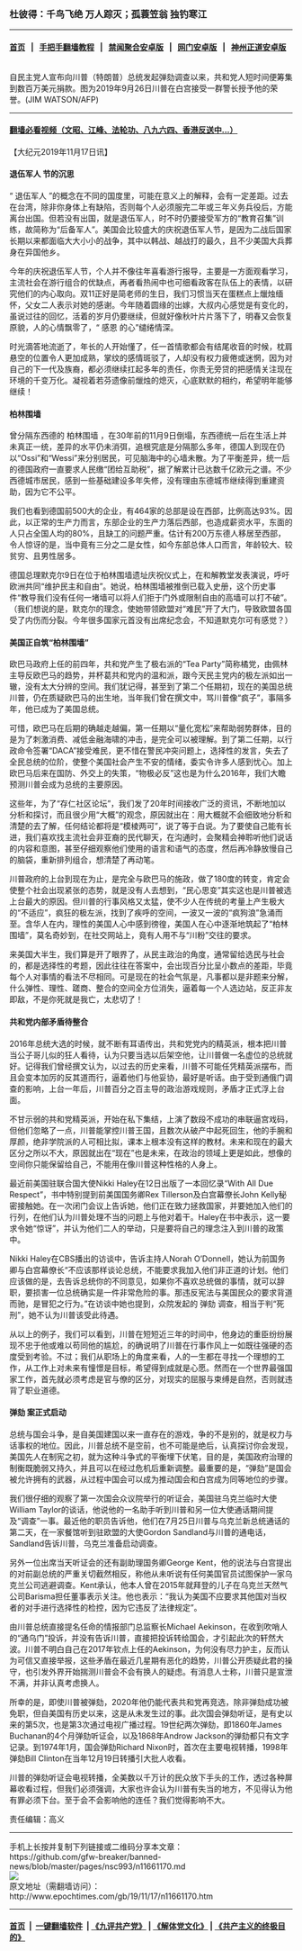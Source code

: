 ### 杜彼得：千鸟飞绝 万人踪灭；孤蓑笠翁 独钓寒江
------------------------

#### [首页](https://github.com/gfw-breaker/banned-news/blob/master/README.md) &nbsp;&nbsp;|&nbsp;&nbsp; [手把手翻墙教程](https://github.com/gfw-breaker/guides/wiki) &nbsp;&nbsp;|&nbsp;&nbsp; [禁闻聚合安卓版](https://github.com/gfw-breaker/bn-android) &nbsp;&nbsp;|&nbsp;&nbsp; [网门安卓版](https://github.com/oGate2/oGate) &nbsp;&nbsp;|&nbsp;&nbsp; [神州正道安卓版](https://github.com/SzzdOgate/update) 



<div><img alt="" class="aligncenter wp-post-image" src="http://i.epochtimes.com/assets/uploads/2019/09/000_1KO54Y-600x400.jpg"/>
<div class="red16 caption">
 <p>
  自民主党人宣布向川普（特朗普）总统发起弹劾调查以来，共和党人短时间便筹集到数百万美元捐款。图为2019年9月26日川普在白宫接受一群警长授予他的荣誉。(JIM WATSON/AFP)
 </p>
</div>
</div><hr/>

#### [翻墙必看视频（文昭、江峰、法轮功、八九六四、香港反送中...）](https://github.com/gfw-breaker/banned-news/blob/master/pages/links.md)

<div><p>
 【大纪元2019年11月17日讯】
</p>
<h4>
 <ok href="http://www.epochtimes.com/gb/tag/%E9%80%80%E4%BC%8D%E5%86%9B%E4%BA%BA.html">
  退伍军人
 </ok>
 节的沉思
</h4>
<p>
 “
 <ok href="http://www.epochtimes.com/gb/tag/%E9%80%80%E4%BC%8D%E5%86%9B%E4%BA%BA.html">
  退伍军人
 </ok>
 ”的概念在不同的国度里，可能在意义上的解释，会有一定差距。过去在台湾，除非你身体上有缺陷，否则每个人必须服完二年或三年义务兵役后，方能离台出国。但若没有出国，就是退伍军人，时不时仍要接受军方的“教育召集”训练，故简称为“后备军人”。美国会比较盛大的庆祝退伍军人节，是因为二战后国家长期以来都面临大大小小的战争，其中以韩战、越战打的最久，且不少美国大兵葬身在异国他乡。
</p>
<p>
 今年的庆祝退伍军人节，个人并不像往年喜看游行报导，主要是一方面观看学习，主流社会在游行组合的优缺点，再者看热闹中也可细看政客在队伍上的表情，以研究他们的内心取向。双11正好是简老师的生日，我们习惯当天在蛋糕点上爉烛缅怀，父女二人表示对她的感谢。今年随着圆缘的出嫁，大叔内心感觉是有变化的，虽说过往的回忆，活着的岁月仍要继续，但就好像秋叶片片落下了，明春又会恢复原貌，人的心情飘零了，“
 <ok href="http://www.epochtimes.com/gb/tag/%E6%84%9F%E6%81%A9.html">
  感恩
 </ok>
 的心”缱绻情深。
</p>
<p>
 时光滴答地流逝了，年长的人开始懂了，任一首情歌都会有结尾收音的时候，枕肩悬空的位置令人更加成熟，掌纹的感情斑驳了，人却没有权力疲倦或迷惘，因为对自己的下一代及族裔，都必须继续扛起多年的责任，你责无旁贷的把感情关注现在环境的千变万化。凝视着若芬遗像前爉烛的熄灭，心底默默的相约，希望明年能够继续！
</p>
<h4>
 <ok href="http://www.epochtimes.com/gb/tag/%E6%9F%8F%E6%9E%97%E5%9B%B4%E5%A2%99.html">
  柏林围墙
 </ok>
</h4>
<p>
 曾分隔东西德的
 <ok href="http://www.epochtimes.com/gb/tag/%E6%9F%8F%E6%9E%97%E5%9B%B4%E5%A2%99.html">
  柏林围墙
 </ok>
 ，在30年前的11月9日倒塌，东西德统一后在生活上并未真正一统，差异的水平仍未消弭，追根究底是分隔那么多年，德国人到现在仍以“Ossi”和“Wessi”来分别居民，可见脑海中的心墙未散。为了平衡差异，统一后的德国政府一直要求人民缴“团给互助税”，据了解累计已达数千亿欧元之谱。不少西德城市居民，感到一些基础建设多年失修，没有理由东德城市继续得到重建资助，因为它不公平。
</p>
<p>
 我们也看到德国前500大的企业，有464家的总部是设在西部，比例高达93%。因此，以正常的生产力而言，东部企业的生产力落后西部，也造成薪资水平，东面的人只占全国人均的80%，且缺工的问题严重。估计有200万东德人移居至西部，令人惊讶的是，当中竟有三分之二是女性，如今东部总体人口而言，年龄较大、较贫穷、且男性居多。
</p>
<p>
 德国总理默克尔9日在位于柏林围墙遗址庆祝仪式上，在和解教堂发表演说，呼吁欧洲共同“维护民主和自由”。她说，柏林围墙被推倒已载入史册，这个历史事件“教导我们没有任何一堵墙可以将人们拒于门外或限制自由的高墙可以打不破”。（我们想说的是，默克尔的理念，使她带领欧盟对“难民”开了大门，导致欧盟各国受了内伤而分裂。今年很多国家元首没有出席纪念会，不知道默克尔可有感觉？）
</p>
<h4>
 美国正自筑“柏林围墙”
</h4>
<p>
 欧巴马政府上任的前四年，共和党产生了极右派的“Tea Party”简称橘党，由佩林主导反欧巴马的趋势，并杯葛共和党内的温和派，跟今天民主党内的极左派如出一辙，没有太大分辨的空间。我们犹记得，甚至到了第二个任期初，现在的美国总统川普，仍在质疑欧巴马的出生地，当年我们曾在撰文中，骂川普像“疯子”，事隔多年，他已成为了美国总统。
</p>
<p>
 可惜，欧巴马在后期的确越走越偏，第一任期以“量化宽松”来帮助弱势群体，目的是为了刺激消费、减低金融海啸的冲击，是完全可以被理解。到了第二任期，以行政命令签署“DACA”接受难民，更不惜在警民冲突问题上，选择性的发言，失去了全民总统的位阶，使整个美国社会产生不安的情绪，委实令许多人感到忧心。加上欧巴马后来在国防、外交上的失策，“物极必反”这也是为什么2016年，我们大瞻预测川普会成为总统的主要原因。
</p>
<p>
 这些年，为了“存仁社区论坛”，我们发了20年时间接收广泛的资讯，不断地加以分析和探讨，而且很少用“大概”的观念，原因就出在：用大概就不会细致地分析和清楚的去了解，任何结论都将是“模棱两可”，说了等于白说。为了要使自己能有长进，我们喜欢找主流社会非亚裔的民代聊天，在沟通时，会聚精会神聆听他们说话的内容和意图，甚至仔细观察他们使用的语言和语气的态度，然后再冷静放慢自己的脑袋，重新排列组合，想清楚了再动笔。
</p>
<p>
 川普政府的上台到现在为止，是完全与欧巴马的施政，做了180度的转变，肯定会使整个社会出现紧张的态势，就是没有人去想到，“民心思变”其实这也是川普被选上台最大的原因。但川普的行事风格又太猛，使不少人在传统的考量上产生极大的“不适应”，疯狂的极左派，找到了疾呼的空间，一波又一波的“疯狗浪”急涌而至。含华人在内，理性的美国人心中感到徬徨，美国人在心中逐渐地筑起了“柏林围墙”，莫名奇妙到，在社交网站上，竟有人用不与“川粉”交往的要求。
</p>
<p>
 来美国大半生，我们算是开了眼界了，从民主政治的角度，通常留给选民与社会的，都是选择性的考题，因此往往在答案中，会出现百分比呈小数点的差距，毕竟每个人对事情的看法不尽相同。可是现在的社会气氛是，凡事都以是非题来分解，什么弹性、理性、蹉商、整合的空间全方位消失，逼着每一个人选边站，反正非友即敌，不是你死就是我亡，太悲切了！
</p>
<h4>
 共和党内部矛盾待整合
</h4>
<p>
 2016年总统大选的时候，就不断有耳语传出，共和党党内的精英派，根本把川普当公子哥儿似的狂人看待，认为只要当选以后架空他，让川普做一名虚位的总统就好。记得我们曾经撰文认为，以过去的历史来看，川普不可能任凭精英派摆布，而且会变本加厉的反其道而行，逼着他们与他妥协，最好是听话。由于受到通俄门调查的影响，上台一年后，川普百分之百主导的政治游戏规则，矛盾才正式浮上台面。
</p>
<p>
 不甘示弱的共和党精英派，开始在私下集结，上演了数段不成功的串联逼宫戏码，但他们忽略了一点，川普能掌控川普王国，且数次从破产中起死回生，他的手腕和厚颜，绝非学院派的人可相比拟，课本上根本没有这样的教材。未来和现在的最大区分之所以不大，原因就出在“现在”也是未来，在政治的领域上更是如此，想像的空间你只能保留给自己，不能用在像川普这种性格的人身上。
</p>
<p>
 最近前美国驻联合国大使Nikki Haley在12日出版了一本回忆录“With All Due Respect”，书中特别提到前美国国务卿Rex Tillerson及白宫幕僚长John Kelly秘密接触她。在一次闭门会议上告诉她，他们正在致力拯救国家，并要她加入他们的行列，在他们认为川普处理不当的问题上与他对着干。Haley在书中表示，这一要求令她“惊讶”，并认为他们二人的举动，只是要将自己的理念注入到川普的政策中。
</p>
<p>
 Nikki Haley在CBS播出的访谈中，告诉主持人Norah O’Donnell，她认为前国务卿与白宫幕僚长“不应该那样谈论总统，不能要求我加入他们非正道的计划。他们应该做的是，去告诉总统你的不同意见，如果你不喜欢总统做的事情，就可以辞职，要损害一位总统确实是一件非常危险的事。那违反宪法与美国民众的要求背道而驰，是冒犯之行为。”在访谈中她也提到，众院发起的
 <ok href="http://www.epochtimes.com/gb/tag/%E5%BC%B9%E5%8A%BE.html">
  弹劾
 </ok>
 调查，相当于判“死刑”，她不认为川普该受此待遇。
</p>
<p>
 从以上的例子，我们可以看到，川普在短短近三年的时间中，他身边的重臣纷纷展现不忠于他或难以苟同他的尴尬，的确说明了川普在行事作风上一如既往强硬的态度受到考验。不过；我们从职场上的角度来看，人的一生都在寻找一个理想的工作，从工作上对未来有憧憬是目标，希望得到成就是心愿。然而在一个世界最强国家工作，首先就必须考虑是官与僚的区分，对现实的屈服与束缚是自然，否则就违背了职业道德。
</p>
<h4>
 <ok href="http://www.epochtimes.com/gb/tag/%E5%BC%B9%E5%8A%BE.html">
  弹劾
 </ok>
 案正式启动
</h4>
<p>
 总统与国会斗争，是自美国建国以来一直存在的游戏，争的不是别的，就是权力与话事权的地位。因此，川普总统不是空前，也不可能是绝后，认真探讨你会发现，美国先人在制宪之初，就为这种斗争式的平衡埋下伏笔，目的是，美国政府治理的制衡既脆弱又持久，并且可以在经过危机后重新调整。最重要的是，“弹劾”是国会被允许拥有的武器，从过程中国会可以成为推动国会和白宫成为同等地位的步骤。
</p>
<p>
 我们很仔细的观察了第一次国会众议院举行的听证会，美国驻乌克兰临时大使William Taylor的谈话，他说他的一名助手听到川普和另一位大使通话期间提及“调查”一事。最近他的职员告诉他，他们在7月25日川普与乌克兰新总统通话的第二天，在一家餐馆听到驻欧盟的大使Gordon Sandland与川普的通电话，Sandland告诉川普，乌克兰准备启动调查。
</p>
<p>
 另外一位出席当天听证会的还有副助理国务卿George Kent，他的说法与白宫提出的对前副总统的严重关切截然相反，称他从未听说有任何美国官员试图保护一家乌克兰公司逃避调查。Kent承认，他本人曾在2015年就拜登的儿子在乌克兰天然气公司Barisma担任董事表示关注。他也表示：“我认为美国不应要求其他国对当权者的对手进行选择性的检控，因为它违反了法律规定”。
</p>
<p>
 由川普总统直接提名任命的情报部门总监察长Michael Aekinson，在收到吹哨人的“通乌门”投诉，并没有告诉川普，直接把投诉转给国会，才引起此次的轩然大波。川普不明白自己在2017年钦点上任的Aekinson，为何没有尽力护主，反而认为可信又直接举报，这些矛盾在最近几星期有恶化的趋势，川普公开质疑此君的操守，也引发外界开始揣测川普会不会有换人的疑虑。有消息人士称，川普只是宣泄不满，并非认真考虑换人。
</p>
<p>
 所幸的是，即使川普被弹劾，2020年他仍能代表共和党再竞选，除非弹劾成功被免职，但自美国有历史以来，这是从未发生过的事。此次国会弹劾听证，是有史以来的第5次，也是第3次通过电视广播过程。19世纪两次弹劾，即1860年James Buchanan的4个月弹劾听证会，以及1868年Androw Jackson的弹劾都只有文字记录。到1974年1月，国会弹劾Richard Nixon时，首次在主要电视转播，1998年弹劾Bill Clinton在当年12月19日转播引大批人收看。
</p>
<p>
 川普的弹劾听证会电视转播，全美数以千万计的民众放下手头的工作，透过各种屏幕收看过程，但我们必须强调，大家也许会认为川普有失当的地方，不见得认为他有罪必须下台。至于会不会影响他的连任？我们觉得影响不大。
</p>
<p>
</p>
<p>
 责任编辑：高义
</p>
</div>
<hr/>
手机上长按并复制下列链接或二维码分享本文章：<br/>
https://github.com/gfw-breaker/banned-news/blob/master/pages/nsc993/n11661170.md <br/>
<a href='https://github.com/gfw-breaker/banned-news/blob/master/pages/nsc993/n11661170.md'><img src='https://github.com/gfw-breaker/banned-news/blob/master/pages/nsc993/n11661170.md.png'/></a> <br/>
原文地址（需翻墙访问）：http://www.epochtimes.com/gb/19/11/17/n11661170.htm


------------------------
#### [首页](https://github.com/gfw-breaker/banned-news/blob/master/README.md) &nbsp;|&nbsp; [一键翻墙软件](https://github.com/gfw-breaker/nogfw/blob/master/README.md) &nbsp;| [《九评共产党》](https://github.com/gfw-breaker/9ping.md/blob/master/README.md#九评之一评共产党是什么) | [《解体党文化》](https://github.com/gfw-breaker/jtdwh.md/blob/master/README.md) | [《共产主义的终极目的》](https://github.com/gfw-breaker/gczydzjmd.md/blob/master/README.md)


<img src='http://gfw-breaker.win/banned-news/pages/nsc993/n11661170.md' width='0px' height='0px'/>